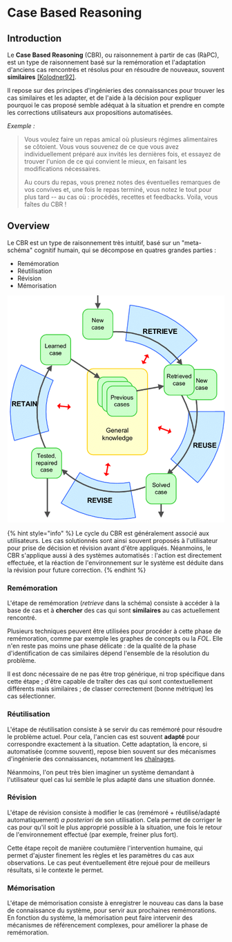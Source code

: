 # Case Based Reasoning

## Introduction

Le **Case Based Reasoning** \(CBR\), ou raisonnement à partir de cas \(RàPC\), est un type de raisonnement basé sur la remémoration et l'adaptation d'anciens cas rencontrés et résolus pour en résoudre de nouveaux, souvent **similaires** [\[Kolodner92\]](../annexes/ref.md#kolodner92).

Il repose sur des principes d'ingénieries des connaissances pour trouver les cas similaires et les adapter, et de l'aide à la décision pour expliquer pourquoi le cas proposé semble adéquat à la situation et prendre en compte les corrections utilisateurs aux propositions automatisées.

_Exemple :_

> Vous voulez faire un repas amical où plusieurs régimes alimentaires se côtoient. Vous vous souvenez de ce que vous avez individuellement préparé aux invités les dernières fois, et essayez de trouver l'union de ce qui convient le mieux, en faisant les modifications nécessaires.
>
> Au cours du repas, vous prenez notes des éventuelles remarques de vos convives et, une fois le repas terminé, vous notez le tout pour plus tard -- au cas où : procédés, recettes et feedbacks. Voila, vous faîtes du CBR !

## Overview

Le CBR est un type de raisonnement très intuitif, basé sur un "meta-schéma" cognitif humain, qui se décompose en quatres grandes parties :

* Remémoration
* Réutilisation
* Révision
* Mémorisation

![Sch&#xE9;ma du raisonnement &#xE0; partir de cas, r&#xE9;alis&#xE9;e par Lin Ma](../.gitbook/assets/cbr_lifecycle.png)

{% hint style="info" %}
Le cycle du CBR est généralement associé aux utilisateurs. Les cas solutionnés sont ainsi souvent proposés à l'utilisateur pour prise de décision et révision avant d'être appliqués. Néanmoins, le CBR s'applique aussi à des systèmes automatisés : l'action est directement effectuée, et la réaction de l'environnement sur le système est déduite dans la révision pour future correction.
{% endhint %}

### Remémoration

L'étape de remémoration \(_retrieve_ dans la schéma\) consiste à accéder à la base de cas et à **chercher** des cas qui sont **similaires** au cas actuellement rencontré.

Plusieurs techniques peuvent être utilisées pour procéder à cette phase de remémoration, comme par exemple les graphes de concepts ou la _FOL_. Elle n'en reste pas moins une phase délicate : de la qualité de la phase d'identification de cas similaires dépend l'ensemble de la résolution du problème.

Il est donc nécessaire de ne pas être trop générique, ni trop spécifique dans cette étape ; d'être capable de traîter des cas qui sont contextuellement différents mais similaires ; de classer correctement \(bonne métrique\) les cas sélectionner.

### Réutilisation

L'étape de réutilisation consiste à se servir du cas remémoré pour résoudre le problème actuel. Pour cela, l'ancien cas est souvent **adapté** pour correspondre exactement à la situation. Cette adaptation, là encore, si automatisée \(comme souvent\), repose bien souvent sur des mécanismes d'ingénierie des connaissances, notamment les [chaînages](../ingenierie-des-connaissances-knowledge-engineering-or-ke/fol.md#inference).

Néanmoins, l'on peut très bien imaginer un système demandant à l'utilisateur quel cas lui semble le plus adapté dans une situation donnée.

### Révision

L'étape de révision consiste à modifier le cas \(remémoré + réutilisé/adapté automatiquement\) _a posteriori_ de son utilisation. Cela permet de corriger le cas pour qu'il soit le plus approprié possible à la situation, une fois le retour de l'environnement effectué \(par exemple, freiner plus fort\).

Cette étape reçoit de manière coutumière l'intervention humaine, qui permet d'ajuster finement les règles et les paramètres du cas aux observations. Le cas peut éventuellement être rejoué pour de meilleurs résultats, si le contexte le permet.

### Mémorisation

L'étape de mémorisation consiste à enregistrer le nouveau cas dans la base de connaissance du système, pour servir aux prochaines remémorations. En fonction du système, la mémorisation peut faire intervenir des mécanismes de référencement complexes, pour améliorer la phase de remémoration.

